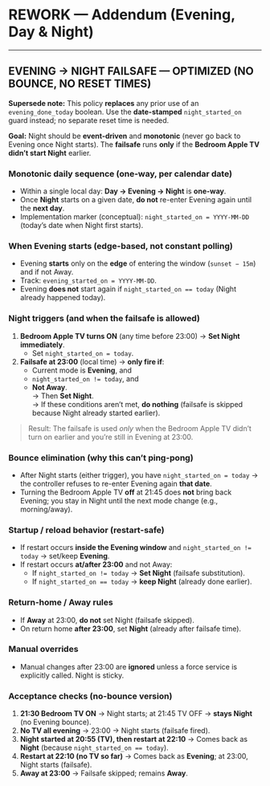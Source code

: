 # REWORK — Addendum (Evening, Day & Night)

---

## EVENING → NIGHT FAILSAFE — OPTIMIZED (NO BOUNCE, NO RESET TIMES)
**Supersede note:** This policy **replaces** any prior use of an `evening_done_today` boolean. Use the **date-stamped** `night_started_on` guard instead; no separate reset time is needed.

**Goal:** Night should be **event-driven** and **monotonic** (never go back to Evening once Night starts). The **failsafe** runs **only** if the **Bedroom Apple TV didn’t start Night** earlier.

### Monotonic daily sequence (one-way, per calendar date)
- Within a single local day: **Day → Evening → Night** is **one-way**.  
- Once **Night** starts on a given date, **do not** re-enter Evening again until the **next day**.
- Implementation marker (conceptual): `night_started_on = YYYY-MM-DD` (today’s date when Night first starts).

### When Evening starts (edge-based, not constant polling)
- Evening **starts** only on the **edge** of entering the window (`sunset − 15m`) and if not Away.  
- Track: `evening_started_on = YYYY-MM-DD`.  
- Evening **does not** start again if `night_started_on == today` (Night already happened today).

### Night triggers (and when the failsafe is allowed)
1) **Bedroom Apple TV turns ON** (any time before 23:00) → **Set Night immediately**.  
   - Set `night_started_on = today`.
2) **Failsafe at 23:00** (local time) → **only fire if**:  
   - Current mode is **Evening**, and  
   - `night_started_on != today`, and  
   - **Not Away**.  
   → Then **Set Night**.  
   → If these conditions aren’t met, **do nothing** (failsafe is skipped because Night already started earlier).

> Result: The failsafe is used *only* when the Bedroom Apple TV didn’t turn on earlier and you’re still in Evening at 23:00.

### Bounce elimination (why this can’t ping-pong)
- After Night starts (either trigger), you have `night_started_on = today` → the controller refuses to re-enter Evening again **that date**.  
- Turning the Bedroom Apple TV **off** at 21:45 does **not** bring back Evening; you stay in Night until the next mode change (e.g., morning/away).

### Startup / reload behavior (restart-safe)
- If restart occurs **inside the Evening window** and `night_started_on != today` → set/keep **Evening**.  
- If restart occurs **at/after 23:00** and not Away:  
  - If `night_started_on != today` → **Set Night** (failsafe substitution).  
  - If `night_started_on == today` → **keep Night** (already done earlier).

### Return-home / Away rules
- If **Away** at 23:00, **do not** set Night (failsafe skipped).  
- On return home **after 23:00**, set **Night** (already after failsafe time).

### Manual overrides
- Manual changes after 23:00 are **ignored** unless a force service is explicitly called. Night is sticky.

### Acceptance checks (no-bounce version)
1) **21:30 Bedroom TV ON** → Night starts; at 21:45 TV OFF → **stays Night** (no Evening bounce).  
2) **No TV all evening** → 23:00 → Night starts (failsafe fired).  
3) **Night started at 20:55 (TV), then restart at 22:10** → Comes back as **Night** (because `night_started_on == today`).  
4) **Restart at 22:10 (no TV so far)** → Comes back as **Evening**; at 23:00, Night starts (failsafe).  
5) **Away at 23:00** → Failsafe skipped; remains **Away**.
